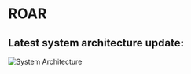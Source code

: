 # ROAR

## Latest system architecture update:
![System Architecture](https://user-images.githubusercontent.com/102978201/224561093-8332e5ce-52b0-4f6f-9c3b-b9be0395cbee.jpeg)
